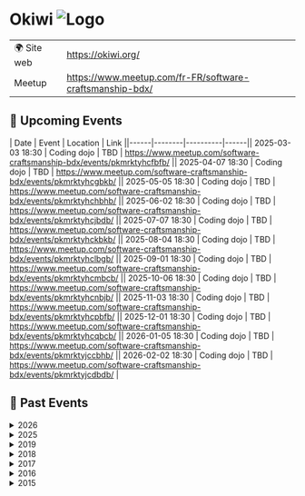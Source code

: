 # Okiwi ![Logo](https://example.com/logo-okiwi.png)

|                                |     |
| ------------------------------ | --- |
| 🌍 Site web                    | https://okiwi.org/ |
| Meetup | https://www.meetup.com/fr-FR/software-craftsmanship-bdx/ |

<!-- EVENTS:START -->
## 📅 Upcoming Events
| Date | Event | Location | Link ||------|--------|----------|------|| 2025-03-03 18:30 | Coding dojo | TBD | https://www.meetup.com/software-craftsmanship-bdx/events/pkmrktyhcfbfb/ || 2025-04-07 18:30 | Coding dojo | TBD | https://www.meetup.com/software-craftsmanship-bdx/events/pkmrktyhcgbkb/ || 2025-05-05 18:30 | Coding dojo | TBD | https://www.meetup.com/software-craftsmanship-bdx/events/pkmrktyhchbhb/ || 2025-06-02 18:30 | Coding dojo | TBD | https://www.meetup.com/software-craftsmanship-bdx/events/pkmrktyhcjbdb/ || 2025-07-07 18:30 | Coding dojo | TBD | https://www.meetup.com/software-craftsmanship-bdx/events/pkmrktyhckbkb/ || 2025-08-04 18:30 | Coding dojo | TBD | https://www.meetup.com/software-craftsmanship-bdx/events/pkmrktyhclbgb/ || 2025-09-01 18:30 | Coding dojo | TBD | https://www.meetup.com/software-craftsmanship-bdx/events/pkmrktyhcmbcb/ || 2025-10-06 18:30 | Coding dojo | TBD | https://www.meetup.com/software-craftsmanship-bdx/events/pkmrktyhcnbjb/ || 2025-11-03 18:30 | Coding dojo | TBD | https://www.meetup.com/software-craftsmanship-bdx/events/pkmrktyhcpbfb/ || 2025-12-01 18:30 | Coding dojo | TBD | https://www.meetup.com/software-craftsmanship-bdx/events/pkmrktyhcqbcb/ || 2026-01-05 18:30 | Coding dojo | TBD | https://www.meetup.com/software-craftsmanship-bdx/events/pkmrktyjccbhb/ || 2026-02-02 18:30 | Coding dojo | TBD | https://www.meetup.com/software-craftsmanship-bdx/events/pkmrktyjcdbdb/ |
## 📆 Past Events
<details>
<summary>2026</summary>

| Date | Event | Location | Link |
|------|--------|----------|------|
| 2026-02-02 18:30 | Coding dojo | TBD | https://www.meetup.com/software-craftsmanship-bdx/events/pkmrktyjcdbdb/ |
| 2026-01-05 18:30 | Coding dojo | TBD | https://www.meetup.com/software-craftsmanship-bdx/events/pkmrktyjccbhb/ |
</details>
<details>
<summary>2025</summary>

| Date | Event | Location | Link |
|------|--------|----------|------|
| 2025-12-01 18:30 | Coding dojo | TBD | https://www.meetup.com/software-craftsmanship-bdx/events/pkmrktyhcqbcb/ |
| 2025-11-03 18:30 | Coding dojo | TBD | https://www.meetup.com/software-craftsmanship-bdx/events/pkmrktyhcpbfb/ |
| 2025-10-06 18:30 | Coding dojo | TBD | https://www.meetup.com/software-craftsmanship-bdx/events/pkmrktyhcnbjb/ |
| 2025-09-01 18:30 | Coding dojo | TBD | https://www.meetup.com/software-craftsmanship-bdx/events/pkmrktyhcmbcb/ |
| 2025-08-04 18:30 | Coding dojo | TBD | https://www.meetup.com/software-craftsmanship-bdx/events/pkmrktyhclbgb/ |
| 2025-07-07 18:30 | Coding dojo | TBD | https://www.meetup.com/software-craftsmanship-bdx/events/pkmrktyhckbkb/ |
| 2025-06-02 18:30 | Coding dojo | TBD | https://www.meetup.com/software-craftsmanship-bdx/events/pkmrktyhcjbdb/ |
| 2025-05-05 18:30 | Coding dojo | TBD | https://www.meetup.com/software-craftsmanship-bdx/events/pkmrktyhchbhb/ |
| 2025-04-07 18:30 | Coding dojo | TBD | https://www.meetup.com/software-craftsmanship-bdx/events/pkmrktyhcgbkb/ |
| 2025-03-03 18:30 | Coding dojo | TBD | https://www.meetup.com/software-craftsmanship-bdx/events/pkmrktyhcfbfb/ |
</details>
<details>
<summary>2019</summary>

| Date | Event | Location | Link |
|------|--------|----------|------|
| 2019-06-18 19:00 | Redonner du corps au métier avec la programmation fonctionnelle | TBD | https://www.meetup.com/software-craftsmanship-bdx/events/262015342/ |
| 2019-06-14 17:00 | Geek Camp 2019 | TBD | https://www.meetup.com/software-craftsmanship-bdx/events/257215113/ |
| 2019-06-03 18:30 | Coding dojo | TBD | https://www.meetup.com/software-craftsmanship-bdx/events/gjnqmqyzjbfb/ |
| 2019-05-28 19:00 | DDD stratégique, ou le minimum à savoir sur le sujet pour tout projet | TBD | https://www.meetup.com/software-craftsmanship-bdx/events/260247917/ |
| 2019-05-21 19:00 | Apéro Okiwi | TBD | https://www.meetup.com/software-craftsmanship-bdx/events/261047020/ |
| 2019-05-06 18:30 | Coding dojo | TBD | https://www.meetup.com/software-craftsmanship-bdx/events/gjnqmqyzhbjb/ |
| 2019-04-16 19:00 | Tu ne sais rien de la qualité logicielle, JonSnow, DSI à MarcheurBlancConsulting | TBD | https://www.meetup.com/software-craftsmanship-bdx/events/260048427/ |
| 2019-04-09 19:00 | Apéro Okiwi | TBD | https://www.meetup.com/software-craftsmanship-bdx/events/260247973/ |
| 2019-04-01 18:30 | Coding dojo | TBD | https://www.meetup.com/software-craftsmanship-bdx/events/gjnqmqyzgbcb/ |
| 2019-03-19 19:00 | Software craftsmanship ? Back to basics | TBD | https://www.meetup.com/software-craftsmanship-bdx/events/259185088/ |
| 2019-03-04 18:30 | Coding dojo | TBD | https://www.meetup.com/software-craftsmanship-bdx/events/gjnqmqyzfbgb/ |
| 2019-02-26 19:00 | Apéro Okiwi | TBD | https://www.meetup.com/software-craftsmanship-bdx/events/259091267/ |
| 2019-02-19 19:00 | Le Test-driven-development (TDD) dans une app Javascript et React | TBD | https://www.meetup.com/software-craftsmanship-bdx/events/258667265/ |
| 2019-02-06 19:00 | Réunion d’organisation Agile Tour Bordeaux 2019 | TBD | https://www.meetup.com/software-craftsmanship-bdx/events/258697742/ |
| 2019-02-04 18:30 | Coding dojo | TBD | https://www.meetup.com/software-craftsmanship-bdx/events/gjnqmqyzdbgb/ |
| 2019-01-30 19:00 | Apéro Okiwi | TBD | https://www.meetup.com/software-craftsmanship-bdx/events/258363851/ |
| 2019-01-07 18:30 | Coding dojo | TBD | https://www.meetup.com/software-craftsmanship-bdx/events/gjnqmqyzcbkb/ |
</details>
<details>
<summary>2018</summary>

| Date | Event | Location | Link |
|------|--------|----------|------|
| 2018-12-13 18:00 | Apéro de Noël | TBD | https://www.meetup.com/software-craftsmanship-bdx/events/257102692/ |
| 2018-12-03 18:30 | Coding dojo | TBD | https://www.meetup.com/software-craftsmanship-bdx/events/xlgcjlyxqbfb/ |
| 2018-11-19 19:00 | Apéro Okiwi | TBD | https://www.meetup.com/software-craftsmanship-bdx/events/255575477/ |
| 2018-11-17 08:45 | Global Day of Code Retreat 2018 | TBD | https://www.meetup.com/software-craftsmanship-bdx/events/255768579/ |
| 2018-11-07 07:45 | Code & Coffee | TBD | https://www.meetup.com/software-craftsmanship-bdx/events/xlqsqmyxpbkb/ |
| 2018-11-05 18:30 | Coding dojo | TBD | https://www.meetup.com/software-craftsmanship-bdx/events/xlgcjlyxpbhb/ |
| 2018-10-31 07:45 | Code & Coffee | TBD | https://www.meetup.com/software-craftsmanship-bdx/events/xlqsqmyxnbpc/ |
| 2018-10-24 07:45 | Code & Coffee | TBD | https://www.meetup.com/software-craftsmanship-bdx/events/xlqsqmyxnbgc/ |
| 2018-10-17 07:45 | Code & Coffee | TBD | https://www.meetup.com/software-craftsmanship-bdx/events/xlqsqmyxnbwb/ |
| 2018-10-15 19:00 | Apéro Okiwi | TBD | https://www.meetup.com/software-craftsmanship-bdx/events/255163082/ |
| 2018-10-10 07:45 | Code & Coffee | TBD | https://www.meetup.com/software-craftsmanship-bdx/events/xlqsqmyxnbnb/ |
| 2018-10-03 07:45 | Code & Coffee | TBD | https://www.meetup.com/software-craftsmanship-bdx/events/xlqsqmyxnbfb/ |
| 2018-10-01 18:30 | Coding dojo | TBD | https://www.meetup.com/software-craftsmanship-bdx/events/xlgcjlyxnbcb/ |
| 2018-09-26 07:45 | Code & Coffee | TBD | https://www.meetup.com/software-craftsmanship-bdx/events/xlqsqmyxmbjc/ |
| 2018-09-19 07:45 | Code & Coffee | TBD | https://www.meetup.com/software-craftsmanship-bdx/events/xlqsqmyxmbzb/ |
| 2018-09-14 17:00 | Geek Camp 2018 | TBD | https://www.meetup.com/software-craftsmanship-bdx/events/252589669/ |
| 2018-09-12 07:45 | Code & Coffee | TBD | https://www.meetup.com/software-craftsmanship-bdx/events/xlqsqmyxmbqb/ |
| 2018-09-05 07:45 | Code & Coffee | TBD | https://www.meetup.com/software-craftsmanship-bdx/events/xlqsqmyxmbhb/ |
| 2018-09-03 18:30 | Coding dojo | TBD | https://www.meetup.com/software-craftsmanship-bdx/events/xlgcjlyxmbfb/ |
| 2018-08-29 07:45 | Code & Coffee | TBD | https://www.meetup.com/software-craftsmanship-bdx/events/xlqsqmyxlbmc/ |
| 2018-08-22 07:45 | Code & Coffee | TBD | https://www.meetup.com/software-craftsmanship-bdx/events/xlqsqmyxlbdc/ |
| 2018-08-15 07:45 | Code & Coffee | TBD | https://www.meetup.com/software-craftsmanship-bdx/events/xlqsqmyxlbtb/ |
| 2018-08-13 19:00 | Apéro Okiwi | TBD | https://www.meetup.com/software-craftsmanship-bdx/events/253091109/ |
| 2018-08-08 07:45 | Code & Coffee | TBD | https://www.meetup.com/software-craftsmanship-bdx/events/xlqsqmyxlblb/ |
| 2018-08-06 18:30 | Coding dojo | TBD | https://www.meetup.com/software-craftsmanship-bdx/events/xlgcjlyxlbjb/ |
| 2018-08-01 07:45 | Code & Coffee | TBD | https://www.meetup.com/software-craftsmanship-bdx/events/xlqsqmyxlbcb/ |
| 2018-07-25 07:45 | Code & Coffee | TBD | https://www.meetup.com/software-craftsmanship-bdx/events/xlqsqmyxkbhc/ |
| 2018-07-18 07:45 | Code & Coffee | TBD | https://www.meetup.com/software-craftsmanship-bdx/events/xlqsqmyxkbxb/ |
| 2018-07-16 19:00 | Apéro Okiwi | TBD | https://www.meetup.com/software-craftsmanship-bdx/events/252266260/ |
| 2018-07-11 07:45 | Code & Coffee | TBD | https://www.meetup.com/software-craftsmanship-bdx/events/xlqsqmyxkbpb/ |
| 2018-07-04 07:45 | Code & Coffee | TBD | https://www.meetup.com/software-craftsmanship-bdx/events/xlqsqmyxkbgb/ |
| 2018-06-27 07:45 | Code & Coffee | TBD | https://www.meetup.com/software-craftsmanship-bdx/events/xlqsqmyxjbkc/ |
| 2018-06-20 07:45 | Code & Coffee | TBD | https://www.meetup.com/software-craftsmanship-bdx/events/xlqsqmyxjbbc/ |
| 2018-06-13 07:45 | Code & Coffee | TBD | https://www.meetup.com/software-craftsmanship-bdx/events/xlqsqmyxjbrb/ |
| 2018-06-06 07:45 | Code & Coffee | TBD | https://www.meetup.com/software-craftsmanship-bdx/events/xlqsqmyxjbjb/ |
| 2018-06-04 18:30 | Coding dojo | TBD | https://www.meetup.com/software-craftsmanship-bdx/events/xlgcjlyxjbgb/ |
| 2018-05-30 07:45 | Code & Coffee | TBD | https://www.meetup.com/software-craftsmanship-bdx/events/xlqsqmyxhbnc/ |
| 2018-05-23 07:45 | Code & Coffee | TBD | https://www.meetup.com/software-craftsmanship-bdx/events/xlqsqmyxhbfc/ |
| 2018-05-16 07:45 | Code & Coffee | TBD | https://www.meetup.com/software-craftsmanship-bdx/events/xlqsqmyxhbvb/ |
| 2018-05-09 07:45 | Code & Coffee | TBD | https://www.meetup.com/software-craftsmanship-bdx/events/xlqsqmyxhbmb/ |
| 2018-05-07 18:30 | Coding dojo | TBD | https://www.meetup.com/software-craftsmanship-bdx/events/xlgcjlyxhbkb/ |
| 2018-05-02 07:45 | Code & Coffee | TBD | https://www.meetup.com/software-craftsmanship-bdx/events/xlqsqmyxhbdb/ |
| 2018-04-25 07:45 | Code & Coffee | TBD | https://www.meetup.com/software-craftsmanship-bdx/events/xlqsqmyxgbhc/ |
| 2018-04-18 07:45 | Code & Coffee | TBD | https://www.meetup.com/software-craftsmanship-bdx/events/xlqsqmyxgbxb/ |
| 2018-04-12 18:00 | AG Okiwi 2018 | TBD | https://www.meetup.com/software-craftsmanship-bdx/events/249427405/ |
| 2018-04-11 07:45 | Code & Coffee | TBD | https://www.meetup.com/software-craftsmanship-bdx/events/xlqsqmyxgbpb/ |
| 2018-04-05 19:00 | Préparation de l'Agile Tour Bordeaux 2018 | TBD | https://www.meetup.com/software-craftsmanship-bdx/events/249005029/ |
| 2018-04-04 07:45 | Code & Coffee | TBD | https://www.meetup.com/software-craftsmanship-bdx/events/xlqsqmyxgbgb/ |
| 2018-04-02 18:30 | Coding dojo | TBD | https://www.meetup.com/software-craftsmanship-bdx/events/xlgcjlyxgbdb/ |
| 2018-03-28 07:45 | Code & Coffee | TBD | https://www.meetup.com/software-craftsmanship-bdx/events/xlqsqmyxfblc/ |
| 2018-03-21 07:45 | Code & Coffee | TBD | https://www.meetup.com/software-craftsmanship-bdx/events/xlqsqmyxfbcc/ |
| 2018-03-14 07:45 | Code & Coffee | TBD | https://www.meetup.com/software-craftsmanship-bdx/events/xlqsqmyxfbsb/ |
| 2018-03-08 19:00 | Préparation de l'Agile Tour 2018 | TBD | https://www.meetup.com/software-craftsmanship-bdx/events/247745695/ |
| 2018-03-07 07:45 | Code & Coffee | TBD | https://www.meetup.com/software-craftsmanship-bdx/events/xlqsqmyxfbkb/ |
| 2018-03-05 18:30 | Coding dojo | TBD | https://www.meetup.com/software-craftsmanship-bdx/events/xlgcjlyxfbhb/ |
| 2018-02-28 07:45 | Code & Coffee | TBD | https://www.meetup.com/software-craftsmanship-bdx/events/xlqsqmyxdblc/ |
| 2018-02-21 07:45 | Code & Coffee | TBD | https://www.meetup.com/software-craftsmanship-bdx/events/xlqsqmyxdbcc/ |
| 2018-02-14 07:45 | Code & Coffee | TBD | https://www.meetup.com/software-craftsmanship-bdx/events/xlqsqmyxdbsb/ |
| 2018-02-07 07:45 | Code & Coffee découverte F# | TBD | https://www.meetup.com/software-craftsmanship-bdx/events/xlqsqmyxdbkb/ |
| 2018-02-05 18:30 | Coding dojo | TBD | https://www.meetup.com/software-craftsmanship-bdx/events/xlgcjlyxdbhb/ |
| 2018-01-31 07:45 | Code & Coffee | TBD | https://www.meetup.com/software-craftsmanship-bdx/events/xlqsqmyxcbpc/ |
| 2018-01-24 07:45 | Code & Coffee | TBD | https://www.meetup.com/software-craftsmanship-bdx/events/xlqsqmyxcbgc/ |
| 2018-01-17 07:45 | Code & Coffee | TBD | https://www.meetup.com/software-craftsmanship-bdx/events/xlqsqmyxcbwb/ |
| 2018-01-15 19:00 | Totalement typé | TBD | https://www.meetup.com/software-craftsmanship-bdx/events/246776894/ |
| 2018-01-10 07:45 | Code & Coffee | TBD | https://www.meetup.com/software-craftsmanship-bdx/events/xlqsqmyxcbnb/ |
| 2018-01-03 07:45 | Code & Coffee | TBD | https://www.meetup.com/software-craftsmanship-bdx/events/xlqsqmyxcbfb/ |
</details>
<details>
<summary>2017</summary>

| Date | Event | Location | Link |
|------|--------|----------|------|
| 2017-12-27 07:45 | Code & Coffee | TBD | https://www.meetup.com/software-craftsmanship-bdx/events/xlqsqmywqbkc/ |
| 2017-12-20 07:45 | Code & Coffee | TBD | https://www.meetup.com/software-craftsmanship-bdx/events/xlqsqmywqbbc/ |
| 2017-12-13 07:45 | Code & Coffee | TBD | https://www.meetup.com/software-craftsmanship-bdx/events/xlqsqmywqbrb/ |
| 2017-12-06 07:45 | Code & Coffee | TBD | https://www.meetup.com/software-craftsmanship-bdx/events/xlqsqmywqbjb/ |
| 2017-11-29 07:45 | Code & Coffee | TBD | https://www.meetup.com/software-craftsmanship-bdx/events/xlqsqmywpbmc/ |
| 2017-11-22 07:45 | Code & Coffee | TBD | https://www.meetup.com/software-craftsmanship-bdx/events/xlqsqmywpbdc/ |
| 2017-11-18 08:45 | Global Day of Code Retreat 2017 | TBD | https://www.meetup.com/software-craftsmanship-bdx/events/242467166/ |
| 2017-11-16 18:00 | Find My CTO | TBD | https://www.meetup.com/software-craftsmanship-bdx/events/244457868/ |
| 2017-11-15 07:45 | Code & Coffee | TBD | https://www.meetup.com/software-craftsmanship-bdx/events/xlqsqmywpbtb/ |
| 2017-11-08 07:45 | Code & Coffee | TBD | https://www.meetup.com/software-craftsmanship-bdx/events/xlqsqmywpblb/ |
| 2017-11-07 18:45 | Bug free, by design, par Johan Martinsson | TBD | https://www.meetup.com/software-craftsmanship-bdx/events/244680898/ |
| 2017-11-06 18:30 | Coding dojo | TBD | https://www.meetup.com/software-craftsmanship-bdx/events/xlgcjlywpbjb/ |
| 2017-11-01 07:45 | Code & Coffee | TBD | https://www.meetup.com/software-craftsmanship-bdx/events/xlqsqmywpbcb/ |
| 2017-10-25 07:45 | Code & Coffee | TBD | https://www.meetup.com/software-craftsmanship-bdx/events/xlqsqmywnbhc/ |
| 2017-10-18 07:45 | Code & Coffee | TBD | https://www.meetup.com/software-craftsmanship-bdx/events/xlqsqmywnbxb/ |
| 2017-10-11 07:45 | Code & Coffee | TBD | https://www.meetup.com/software-craftsmanship-bdx/events/xlqsqmywnbpb/ |
| 2017-10-04 07:45 | Code & Coffee | TBD | https://www.meetup.com/software-craftsmanship-bdx/events/xlqsqmywnbgb/ |
| 2017-10-02 18:30 | Coding dojo | TBD | https://www.meetup.com/software-craftsmanship-bdx/events/xlgcjlywnbdb/ |
| 2017-09-27 07:45 | Code & Coffee | TBD | https://www.meetup.com/software-craftsmanship-bdx/events/xlqsqmywmbkc/ |
| 2017-09-21 19:00 | Retour d'XP et perspectives sur le développement de projets Open Source | TBD | https://www.meetup.com/software-craftsmanship-bdx/events/240001683/ |
| 2017-09-20 07:45 | Code & Coffee | TBD | https://www.meetup.com/software-craftsmanship-bdx/events/xlqsqmywmbbc/ |
| 2017-09-13 07:45 | Code & Coffee | TBD | https://www.meetup.com/software-craftsmanship-bdx/events/xlqsqmywmbrb/ |
| 2017-09-08 17:00 | Geek Camp 2017 | TBD | https://www.meetup.com/software-craftsmanship-bdx/events/238953527/ |
| 2017-09-06 07:45 | Code & Coffee | TBD | https://www.meetup.com/software-craftsmanship-bdx/events/xlqsqmywmbjb/ |
| 2017-09-04 19:00 | Security workshop | TBD | https://www.meetup.com/software-craftsmanship-bdx/events/bnlcdnywmbgb/ |
| 2017-08-30 07:45 | Code & Coffee | TBD | https://www.meetup.com/software-craftsmanship-bdx/events/xlqsqmywlbnc/ |
| 2017-08-23 07:45 | Code & Coffee | TBD | https://www.meetup.com/software-craftsmanship-bdx/events/xlqsqmywlbfc/ |
| 2017-08-21 19:00 | Security workshop | TBD | https://www.meetup.com/software-craftsmanship-bdx/events/bnlcdnywlbcc/ |
| 2017-08-16 07:45 | Code & Coffee | TBD | https://www.meetup.com/software-craftsmanship-bdx/events/xlqsqmywlbvb/ |
| 2017-08-09 07:45 | Code & Coffee | TBD | https://www.meetup.com/software-craftsmanship-bdx/events/xlqsqmywlbmb/ |
| 2017-08-02 07:45 | Code & Coffee | TBD | https://www.meetup.com/software-craftsmanship-bdx/events/xlqsqmywlbdb/ |
| 2017-07-27 18:45 | Types, Domain Driven Design en Javascript avec Node | TBD | https://www.meetup.com/software-craftsmanship-bdx/events/241975276/ |
| 2017-07-26 07:45 | Code & Coffee | TBD | https://www.meetup.com/software-craftsmanship-bdx/events/xlqsqmywkbjc/ |
| 2017-07-24 19:00 | Security workshop | TBD | https://www.meetup.com/software-craftsmanship-bdx/events/bnlcdnywkbgc/ |
| 2017-07-19 07:45 | Code & Coffee | TBD | https://www.meetup.com/software-craftsmanship-bdx/events/xlqsqmywkbzb/ |
| 2017-07-12 07:45 | Code & Coffee | TBD | https://www.meetup.com/software-craftsmanship-bdx/events/xlqsqmywkbqb/ |
| 2017-07-10 19:00 | Security workshop | TBD | https://www.meetup.com/software-craftsmanship-bdx/events/bnlcdnywkbnb/ |
| 2017-07-05 07:45 | Code & Coffee | TBD | https://www.meetup.com/software-craftsmanship-bdx/events/xlqsqmywkbhb/ |
| 2017-06-28 07:45 | Code & Coffee | TBD | https://www.meetup.com/software-craftsmanship-bdx/events/xlqsqmywjblc/ |
| 2017-06-26 18:45 | TDD & Event Sourcing dans la vraie vie | TBD | https://www.meetup.com/software-craftsmanship-bdx/events/239929002/ |
| 2017-06-21 07:45 | Code & Coffee | TBD | https://www.meetup.com/software-craftsmanship-bdx/events/xlqsqmywjbcc/ |
| 2017-06-14 07:45 | Code & Coffee | TBD | https://www.meetup.com/software-craftsmanship-bdx/events/xlqsqmywjbsb/ |
| 2017-06-13 19:00 | Découverte du langage F# | TBD | https://www.meetup.com/software-craftsmanship-bdx/events/240204501/ |
| 2017-06-12 19:00 | Security workshop | TBD | https://www.meetup.com/software-craftsmanship-bdx/events/bnlcdnywjbqb/ |
| 2017-06-07 07:45 | Code & Coffee | TBD | https://www.meetup.com/software-craftsmanship-bdx/events/xlqsqmywjbkb/ |
| 2017-06-05 18:30 | Coding dojo | TBD | https://www.meetup.com/software-craftsmanship-bdx/events/xlgcjlywjbhb/ |
| 2017-05-31 07:45 | Code & Coffee | TBD | https://www.meetup.com/software-craftsmanship-bdx/events/xlqsqmywhbpc/ |
| 2017-05-29 19:00 | Security workshop | TBD | https://www.meetup.com/software-craftsmanship-bdx/events/bnlcdnywhbmc/ |
| 2017-05-24 07:45 | Code & Coffee | TBD | https://www.meetup.com/software-craftsmanship-bdx/events/xlqsqmywhbgc/ |
| 2017-05-23 18:45 | CQRS, Fonctionnel, Event Sourcing & Domain Driven Design | TBD | https://www.meetup.com/software-craftsmanship-bdx/events/239156476/ |
| 2017-05-17 07:45 | Code & Coffee | TBD | https://www.meetup.com/software-craftsmanship-bdx/events/xlqsqmywhbwb/ |
| 2017-05-10 07:45 | Code & Coffee | TBD | https://www.meetup.com/software-craftsmanship-bdx/events/xlqsqmywhbnb/ |
| 2017-05-03 07:45 | Code & Coffee | TBD | https://www.meetup.com/software-craftsmanship-bdx/events/xlqsqmywhbfb/ |
| 2017-05-02 18:30 | Coding dojo | TBD | https://www.meetup.com/software-craftsmanship-bdx/events/xlgcjlywgbnb/ |
| 2017-05-02 18:30 | Coding dojo | TBD | https://www.meetup.com/software-craftsmanship-bdx/events/xlgcjlywhbcb/ |
| 2017-04-26 07:45 | Code & Coffee | TBD | https://www.meetup.com/software-craftsmanship-bdx/events/xlqsqmywgbjc/ |
| 2017-04-19 18:00 | Find My CTO | TBD | https://www.meetup.com/software-craftsmanship-bdx/events/239126813/ |
| 2017-04-19 07:45 | Code & Coffee | TBD | https://www.meetup.com/software-craftsmanship-bdx/events/xlqsqmywgbzb/ |
| 2017-04-12 07:45 | Code & Coffee | TBD | https://www.meetup.com/software-craftsmanship-bdx/events/xlqsqmywgbqb/ |
| 2017-04-10 19:30 | Soirée DDD et plus avec Cyrille Martraire | TBD | https://www.meetup.com/software-craftsmanship-bdx/events/239009815/ |
| 2017-04-05 07:45 | Code & Coffee | TBD | https://www.meetup.com/software-craftsmanship-bdx/events/xlqsqmywgbhb/ |
| 2017-04-04 19:30 | AG Okiwi | TBD | https://www.meetup.com/software-craftsmanship-bdx/events/238927888/ |
| 2017-03-29 07:45 | Code & Coffee | TBD | https://www.meetup.com/software-craftsmanship-bdx/events/xlqsqmywfbmc/ |
| 2017-03-27 18:30 | Coding dojo | TBD | https://www.meetup.com/software-craftsmanship-bdx/events/mrmfklywfbkc/ |
| 2017-03-22 07:45 | Code & Coffee | TBD | https://www.meetup.com/software-craftsmanship-bdx/events/xlqsqmywfbdc/ |
| 2017-03-15 19:00 | Réunion organisation Agile Tour 2017 #2 | TBD | https://www.meetup.com/software-craftsmanship-bdx/events/238078747/ |
| 2017-03-15 07:45 | Code & Coffee | TBD | https://www.meetup.com/software-craftsmanship-bdx/events/xlqsqmywfbtb/ |
| 2017-03-13 18:30 | Coding dojo | TBD | https://www.meetup.com/software-craftsmanship-bdx/events/xlgcjlywfbrb/ |
| 2017-03-08 07:45 | Code & Coffee | TBD | https://www.meetup.com/software-craftsmanship-bdx/events/xlqsqmywfblb/ |
| 2017-03-01 07:45 | Code & Coffee | TBD | https://www.meetup.com/software-craftsmanship-bdx/events/xlqsqmywfbcb/ |
| 2017-02-27 18:30 | Coding dojo | TBD | https://www.meetup.com/software-craftsmanship-bdx/events/mrmfklywdbkc/ |
| 2017-02-22 07:45 | Code & Coffee | TBD | https://www.meetup.com/software-craftsmanship-bdx/events/237680074/ |
| 2017-02-16 19:00 | Kick-off Agile Tour 2017 | TBD | https://www.meetup.com/software-craftsmanship-bdx/events/237520474/ |
| 2017-02-13 18:30 | Coding dojo | TBD | https://www.meetup.com/software-craftsmanship-bdx/events/xlgcjlywdbrb/ |
| 2017-01-23 18:30 | Coding dojo | TBD | https://www.meetup.com/software-craftsmanship-bdx/events/mrmfklywcbfc/ |
| 2017-01-09 18:30 | Coding dojo | TBD | https://www.meetup.com/software-craftsmanship-bdx/events/xlgcjlywcbmb/ |
</details>
<details>
<summary>2016</summary>

| Date | Event | Location | Link |
|------|--------|----------|------|
| 2016-12-26 18:30 | Coding dojo | TBD | https://www.meetup.com/software-craftsmanship-bdx/events/mrmfklyvqbjc/ |
| 2016-12-12 18:30 | Coding dojo | TBD | https://www.meetup.com/software-craftsmanship-bdx/events/xlgcjlyvqbqb/ |
| 2016-11-28 18:30 | Coding dojo | TBD | https://www.meetup.com/software-craftsmanship-bdx/events/mrmfklyvpblc/ |
| 2016-11-14 18:30 | Coding dojo | TBD | https://www.meetup.com/software-craftsmanship-bdx/events/xlgcjlyvpbsb/ |
| 2016-10-24 18:30 | Coding dojo | TBD | https://www.meetup.com/software-craftsmanship-bdx/events/mrmfklyvnbgc/ |
| 2016-10-22 08:45 | Global Day of Code Retreat 2016 | TBD | https://www.meetup.com/software-craftsmanship-bdx/events/232841559/ |
| 2016-09-26 18:30 | Coding dojo | TBD | https://www.meetup.com/software-craftsmanship-bdx/events/mrmfklyvmbjc/ |
| 2016-09-09 17:00 | Geek Camp 2016 | TBD | https://www.meetup.com/software-craftsmanship-bdx/events/230739321/ |
| 2016-08-22 18:30 | Coding dojo | TBD | https://www.meetup.com/software-craftsmanship-bdx/events/mrmfklyvlbdc/ |
| 2016-08-08 18:30 | Coding dojo | TBD | https://www.meetup.com/software-craftsmanship-bdx/events/xlgcjlyvlblb/ |
| 2016-07-25 18:30 | Coding dojo | TBD | https://www.meetup.com/software-craftsmanship-bdx/events/mrmfklyvkbhc/ |
| 2016-07-11 18:30 | Coding dojo | TBD | https://www.meetup.com/software-craftsmanship-bdx/events/xlgcjlyvkbpb/ |
| 2016-06-27 18:30 | Coding dojo | TBD | https://www.meetup.com/software-craftsmanship-bdx/events/mrmfklyvjbkc/ |
| 2016-06-13 18:30 | Coding dojo | TBD | https://www.meetup.com/software-craftsmanship-bdx/events/xlgcjlyvjbrb/ |
| 2016-05-23 18:30 | Coding dojo | TBD | https://www.meetup.com/software-craftsmanship-bdx/events/mrmfklyvhbfc/ |
| 2016-05-09 20:30 | Assemblée Générale d'Okiwi | TBD | https://www.meetup.com/software-craftsmanship-bdx/events/230739296/ |
| 2016-05-09 18:30 | Coding dojo | TBD | https://www.meetup.com/software-craftsmanship-bdx/events/xlgcjlyvhbmb/ |
| 2016-04-25 18:30 | Coding dojo | TBD | https://www.meetup.com/software-craftsmanship-bdx/events/mrmfklyvgbhc/ |
| 2016-04-11 18:30 | Coding dojo | TBD | https://www.meetup.com/software-craftsmanship-bdx/events/xlgcjlyvgbpb/ |
| 2016-03-28 18:30 | Coding dojo | TBD | https://www.meetup.com/software-craftsmanship-bdx/events/mrmfklyvfblc/ |
| 2016-03-14 18:30 | Coding dojo | TBD | https://www.meetup.com/software-craftsmanship-bdx/events/xlgcjlyvfbsb/ |
| 2016-02-22 18:30 | Coding dojo | TBD | https://www.meetup.com/software-craftsmanship-bdx/events/mrmfklyvdbdc/ |
| 2016-02-08 18:30 | Coding dojo | TBD | https://www.meetup.com/software-craftsmanship-bdx/events/xlgcjlyvdblb/ |
| 2016-02-02 21:30 | Late Coding Dojo | TBD | https://www.meetup.com/software-craftsmanship-bdx/events/228422928/ |
| 2016-01-25 18:30 | Coding dojo | TBD | https://www.meetup.com/software-craftsmanship-bdx/events/mrmfklyvcbhc/ |
| 2016-01-11 18:30 | Coding dojo | TBD | https://www.meetup.com/software-craftsmanship-bdx/events/xlgcjlyvcbpb/ |
</details>
<details>
<summary>2015</summary>

| Date | Event | Location | Link |
|------|--------|----------|------|
| 2015-12-28 18:30 | Coding dojo | TBD | https://www.meetup.com/software-craftsmanship-bdx/events/mrmfklytqblc/ |
| 2015-12-14 18:30 | Coding dojo | TBD | https://www.meetup.com/software-craftsmanship-bdx/events/xlgcjlytqbsb/ |
| 2015-11-23 18:30 | Coding dojo | TBD | https://www.meetup.com/software-craftsmanship-bdx/events/mrmfklytpbfc/ |
| 2015-11-09 18:30 | Coding dojo | TBD | https://www.meetup.com/software-craftsmanship-bdx/events/xlgcjlytpbmb/ |
| 2015-10-26 18:30 | Coding dojo | TBD | https://www.meetup.com/software-craftsmanship-bdx/events/mrmfklytnbjc/ |
| 2015-10-12 18:30 | Coding dojo | TBD | https://www.meetup.com/software-craftsmanship-bdx/events/xlgcjlytnbqb/ |
| 2015-09-28 18:30 | Coding dojo | TBD | https://www.meetup.com/software-craftsmanship-bdx/events/mrmfklytmblc/ |
| 2015-09-23 13:45 | Programmation fonctionnelle, retours d'expériences, Elastic Search & Docker | TBD | https://www.meetup.com/software-craftsmanship-bdx/events/225554945/ |
| 2015-09-23 01:45 | Programmation fonctionnelle, retours d'expériences, Elastic Search & Docker | TBD | https://www.meetup.com/software-craftsmanship-bdx/events/224989229/ |
| 2015-09-18 19:00 | Geek Camp Week End | TBD | https://www.meetup.com/software-craftsmanship-bdx/events/224762015/ |
| 2015-09-14 18:30 | Coding dojo | TBD | https://www.meetup.com/software-craftsmanship-bdx/events/xlgcjlytmbsb/ |
| 2015-08-24 18:30 | Coding dojo | TBD | https://www.meetup.com/software-craftsmanship-bdx/events/mrmfklytlbgc/ |
| 2015-08-10 18:30 | Coding dojo | TBD | https://www.meetup.com/software-craftsmanship-bdx/events/xlgcjlytlbnb/ |
| 2015-07-27 18:30 | Coding dojo | TBD | https://www.meetup.com/software-craftsmanship-bdx/events/ctvmjlytkbkc/ |
| 2015-07-13 18:30 | Coding dojo | TBD | https://www.meetup.com/software-craftsmanship-bdx/events/xlgcjlytkbrb/ |
</details>

<!-- EVENTS:END -->